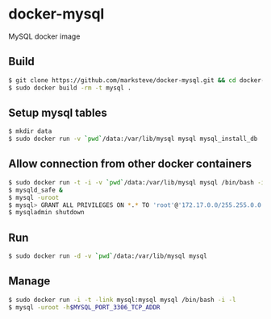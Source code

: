 docker-mysql
============

MySQL docker image

Build
-----

```sh
$ git clone https://github.com/marksteve/docker-mysql.git && cd docker-mysql
$ sudo docker build -rm -t mysql .
```

Setup mysql tables
------------------

```sh
$ mkdir data
$ sudo docker run -v `pwd`/data:/var/lib/mysql mysql mysql_install_db
```

Allow connection from other docker containers
---------------------------------------------

```sh
$ sudo docker run -t -i -v `pwd`/data:/var/lib/mysql mysql /bin/bash -i -l
$ mysqld_safe &
$ mysql -uroot
$ mysql> GRANT ALL PRIVILEGES ON *.* TO 'root'@'172.17.0.0/255.255.0.0';
$ mysqladmin shutdown
```

Run
---

```sh
$ sudo docker run -d -v `pwd`/data:/var/lib/mysql mysql
```

Manage
------

```sh
$ sudo docker run -i -t -link mysql:mysql mysql /bin/bash -i -l
$ mysql -uroot -h$MYSQL_PORT_3306_TCP_ADDR
```

